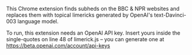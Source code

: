 This Chrome extension finds subheds on the BBC & NPR websites and replaces them with topical limericks generated by OpenAI's text-Davinci-003 language model.

To run, this extension needs an OpenAI API key. Insert yours inside the single-quotes on line 48 of limerick.js – you can generate one at https://beta.openai.com/account/api-keys
